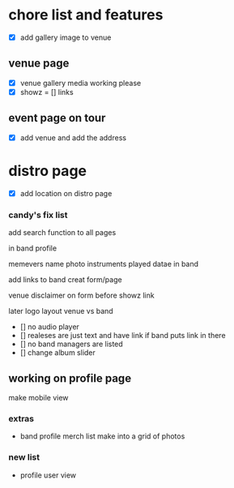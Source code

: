 # chore list and features

- [x] add gallery image to venue

## venue page

- [x] venue gallery media working please
- [x] showz
      = [] links

## event page on tour

- [x] add venue and add the address

# distro page

- [x] add location on distro page

### candy's fix list

add search function to all pages

in band profile

memevers name photo instruments played datae in band

add links to band creat form/page

venue disclaimer on form before showz link

later logo layout venue vs band

- [] no audio player
- [] realeses are just text and have link if band puts link in there
- [] no band managers are listed
- [] change album slider

## working on profile page

make mobile view

### extras

- band profile merch list make into a grid of photos

### new list

- profile user view
